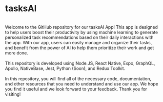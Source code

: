 # tasksAI
<br>
Welcome to the GitHub repository for our tasksAI App! This app is designed to help users boost their productivity by using machine learning to generate personalized task recommendations based on their daily interactions with the app. With our app, users can easily manage and organize their tasks, and benefit from the power of AI to help them prioritize their work and get more done. 
<br>
<br>
This repository is developed using Node.JS, React Native, Expo, GraphQL, Apollo, NativeBase, Jest, Python (Soon), and Redux Toolkit.
<br>
<br>
In this repository, you will find all of the necessary code, documentation, and other resources that you need to understand and use our app. We hope you find it useful and we look forward to your feedback. Thank you for visiting!
